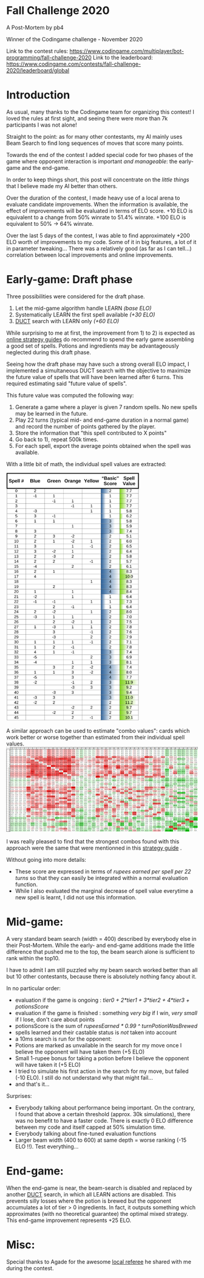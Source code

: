 # Fall Challenge 2020
A Post-Mortem by pb4

Winner of the Codingame challenge - November 2020  

Link to the contest rules: https://www.codingame.com/multiplayer/bot-programming/fall-challenge-2020
Link to the leaderboard: https://www.codingame.com/contests/fall-challenge-2020/leaderboard/global

# Introduction
As usual, many thanks to the Codingame team for organizing this contest! I loved the rules at first sight, and seeing there were more than 7k participants I was not alone!

Straight to the point: as for many other contestants, my AI mainly uses Beam Search to find long sequences of moves that score many points.

Towards the end of the contest I added special code for two phases of the game where opponent interaction is important *and manageable*: the early-game and the end-game.

In order to keep things short, this post will concentrate on the *little things* that I believe made my AI better than others.

Over the duration of the contest, I made heavy use of a local arena to evaluate candidate improvements. When the information is available, the effect of improvements will be evaluated in terms of ELO score. +10 ELO is equivalent to a change from 50% winrate to 51.4% winrate. +100 ELO is equivalent to 50% -> 64% winrate.

Over the last 5 days of the contest, I was able to find approximately +200 ELO worth of improvements to my code. Some of it in big features, a lot of it in parameter tweaking... There was a relatively good (as far as I can tell...) correlation between local improvements and online improvements.

# Early-game: Draft phase
Three possibilities were considered for the draft phase.
1. Let the mid-game algorithm handle LEARN *(base ELO)*
2. Systematically LEARN the first spell available *(+30 ELO)*
3. [DUCT](http://mlanctot.info/files/papers/cig14-smmctsggp.pdf) search with LEARN only *(+60 ELO)*

While surprising to me at first, the improvement from 1) to 2) is expected as [online strategy guides](https://spicee.mattle.online/lobby/forum/topic/d52WjBx3WX3R27rzy/a-player-s-guide-to-spicee) do recommend to spend the early game assembling a good set of spells. Potions and ingredients may be advantageously neglected during this draft phase.

Seeing how the draft phase may have such a strong overall ELO impact, I implemented a simultaneous DUCT search with the objective to maximize the future value of spells that will have been learned after 6 turns. This required estimating said "future value of spells".

This future value was computed the following way:
1. Generate a game where a player is given 7 random spells. No new spells may be learned in the future.
2. Play 22 turns (typical mid- and end-game duration in a normal game) and record the number of points gathered by the player.
3. Store the information that "this spell contributed to X points"
4. Go back to 1), repeat 500k times.
5. For each spell, export the average points obtained when the spell was available.

With a little bit of math, the individual spell values are extracted:

<img src="img/SpellValues.png" width="350">

A similar approach can be used to estimate "combo values": cards which work better or worse together than estimated from their individual spell values.
<img src="img/ComboValues.png">

I was really pleased to find that the strongest combos found with this approach were the same that were mentionned in this [strategy guide](https://spicee.mattle.online/lobby/forum/topic/d52WjBx3WX3R27rzy/a-player-s-guide-to-spicee) .

Without going into more details:
- These score are expressed in terms of *rupees earned per spell per 22 turns* so that they can easily be integrated within a normal evaluation function. 
- While I also evaluated the marginal decrease of spell value everytime a new spell is learnt, I did not use this information.

# Mid-game: 

A very standard beam search (width = 400) described by everybody else in their Post-Mortem. While the early- and end-game additions made the little difference that pushed me to the top, the beam search alone is sufficient to rank within the top10.

I have to admit I am still puzzled why my beam search worked better than all but 10 other contestants, because there is absolutely nothing fancy about it. 

In no particular order:
- evaluation if the game is ongoing : *tier0 + 2&ast;tier1 + 3&ast;tier2 + 4&ast;tier3 + potionsScore*
- evaluation if the game is finished : something *very big* if I win, *very small* if I lose, don't care about points
- potionsScore is the sum of *rupeesEarned &ast; 0.99 ^ turnPotionWasBrewed*
- spells learned and their castable status is *not* taken into account
- a 10ms search is run for the opponent:
 - Potions are marked as unvailable in the search for my move once I believe the opponent will have taken them (+5 ELO)
 - Small 1-rupee bonus for taking a potion before I believe the opponent will have taken it (+5 ELO)
 - I tried to simulate his first action in the search for my move, but failed (-10 ELO). I still do not understand why that might fail...
 - and that's it...
        
Surprises:
 - Everybody talking about performance being important. On the contrary, I found that above a certain threshold (approx. 30k simulations), there was no benefit to have a faster code. There is exactly 0 ELO difference between my code and itself capped at 50% simulation time.
 - Everybody talking about fine-tuned evaluation functions
 - Larger beam width (400 to 600) at same depth = worse ranking (-15 ELO !!). Test everything...  

# End-game: 
When the end-game is near, the beam-search is disabled and replaced by another [DUCT](http://mlanctot.info/files/papers/cig14-smmctsggp.pdf) search, in which all LEARN actions are disabled.
This prevents silly losses where the potion is brewed but the opponent accumulates a lot of tier > 0 ingredients. In fact, it outputs something which approximates (with no theoretical guarantee) the optimal mixed strategy.
This end-game improvement represents +25 ELO.

# Misc:
Special thanks to Agade for the awesome [local referee](https://github.com/Agade09/Fall2020-Challenge-Arena) he shared with me during the contest.
